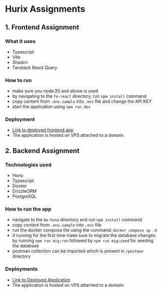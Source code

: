 # Hurix Assignments

## 1. Frontend Assignment

### What it uses

- Typescript
- Vite
- Shadcn
- Tanstack React Query

### How to run

- make sure you node:20 and above is used
- by navigating to the `fe-react` directory, run `npm install` command
- copy content from `.env.sample` into `.env` file and change the API KEY
- start the application using `npm run dev`

### Deployment

- [Link to deployed frontend app](https://fe-hurix.websofmine.com)
- The application is hosted on VPS attached to a domain.

## 2. Backend Assignment

### Technologies used

- Hono
- Typescript
- Docker
- DrizzleORM
- PostgreSQL

### How to run the app

- navigate to the `be-hono` directory and run `npm install` command
- copy content from `.env.sample` into `.env` file
- run the docker compose file using the command: `docker compose up -d`
- if running for the first time make sure to migrate the database changes by running `npm run mig:run` followed by `npm run mig:seed` for seeding the database
- postman collection can be imported which is present in `/postman` directory

### Deployments

- [Link to Deployed Application](https://be-hono.websofmine.com/)
- The application is hosted on VPS attached to a domain.

